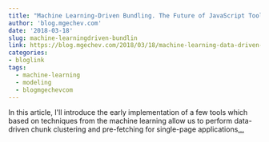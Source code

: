 ```yaml
---
title: "Machine Learning-Driven Bundling. The Future of JavaScript Tooling."
author: 'blog.mgechev.com'
date: '2018-03-18'
slug: machine-learningdriven-bundlin
link: https://blog.mgechev.com/2018/03/18/machine-learning-data-driven-bundling-webpack-javascript-markov-chain-angular-react/
categories:
- bloglink
tags:
  - machine-learning
  - modeling
  - blogmgechevcom
---
```


In this article, I'll introduce the early implementation of a few tools which based on techniques from the machine learning allow us to perform data-driven chunk clustering and pre-fetching for single-page applications[... <i class="fas fa-external-link-alt"></i>](https://blog.mgechev.com/2018/03/18/machine-learning-data-driven-bundling-webpack-javascript-markov-chain-angular-react/)

